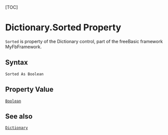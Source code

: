 [TOC]
# Dictionary.Sorted Property

`Sorted` is property of the Dictionary control, part of the freeBasic framework MyFbFramework.
## Syntax
```freeBasic
Sorted As Boolean
```
## Property Value
[`Boolean`]("https://www.freebasic.net/wiki/KeyPgBoolean")
## See also
[`Dictionary`](Dictionary.md)
